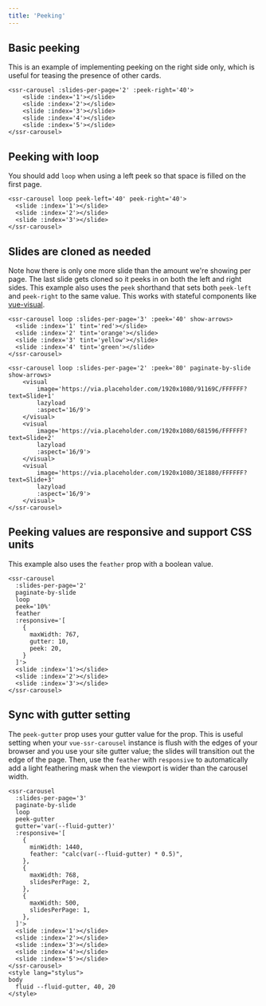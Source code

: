 ```yaml
---
title: 'Peeking'
---
```


## Basic peeking

This is an example of implementing peeking on the right side only, which is useful for teasing the presence of other cards.

<peeking-demos-basic></peeking-demos-basic>

```vue
<ssr-carousel :slides-per-page='2' :peek-right='40'>
	<slide :index='1'></slide>
	<slide :index='2'></slide>
	<slide :index='3'></slide>
	<slide :index='4'></slide>
	<slide :index='5'></slide>
</ssr-carousel>
```

## Peeking with loop

You should add `loop` when using a left peek so that space is filled on the first page.

<peeking-demos-loop></peeking-demos-loop>

```vue
<ssr-carousel loop peek-left='40' peek-right='40'>
  <slide :index='1'></slide>
  <slide :index='2'></slide>
  <slide :index='3'></slide>
</ssr-carousel>
```

## Slides are cloned as needed

Note how there is only one more slide than the amount we're showing per page. The last slide gets cloned so it peeks in on both the left and right sides.  This example also uses the `peek` shorthand that sets both `peek-left` and `peek-right` to the same value. This works with stateful components like [vue-visual](https://github.com/BKWLD/vue-visual).

<peeking-demos-cloning></peeking-demos-cloning>
<peeking-demos-visual></peeking-demos-visual>

```vue
<ssr-carousel loop :slides-per-page='3' :peek='40' show-arrows>
  <slide :index='1' tint='red'></slide>
  <slide :index='2' tint='orange'></slide>
  <slide :index='3' tint='yellow'></slide>
  <slide :index='4' tint='green'></slide>
</ssr-carousel>

<ssr-carousel loop :slides-per-page='2' :peek='80' paginate-by-slide show-arrows>
	<visual
		image='https://via.placeholder.com/1920x1080/91169C/FFFFFF?text=Slide+1'
		lazyload
		:aspect='16/9'>
	</visual>
	<visual
		image='https://via.placeholder.com/1920x1080/681596/FFFFFF?text=Slide+2'
		lazyload
		:aspect='16/9'>
	</visual>
	<visual
		image='https://via.placeholder.com/1920x1080/3E1880/FFFFFF?text=Slide+3'
		lazyload
		:aspect='16/9'>
	</visual>
</ssr-carousel>
```

## Peeking values are responsive and support CSS units

This example also uses the `feather` prop with a boolean value.

<peeking-demos-responsive></peeking-demos-responsive>

```vue
<ssr-carousel
  :slides-per-page='2'
  paginate-by-slide
  loop
  peek='10%'
  feather
  :responsive='[
    {
      maxWidth: 767,
      gutter: 10,
      peek: 20,
    }
  ]'>
  <slide :index='1'></slide>
  <slide :index='2'></slide>
  <slide :index='3'></slide>
</ssr-carousel>
```

## Sync with gutter setting

The `peek-gutter` prop uses your gutter value for the prop.  This is useful setting when your `vue-ssr-carousel` instance is flush with the edges of your browser and you use your site gutter value; the slides will transition out the edge of the page.  Then, use the `feather` with `responsive` to automatically add a light feathering mask when the viewport is wider than the carousel width.

<peeking-demos-gutters></peeking-demos-gutters>

```vue
<ssr-carousel
  :slides-per-page='3'
  paginate-by-slide
  loop
  peek-gutter
  gutter='var(--fluid-gutter)'
  :responsive='[
    {
      minWidth: 1440,
      feather: "calc(var(--fluid-gutter) * 0.5)",
    },
    {
      maxWidth: 768,
      slidesPerPage: 2,
    },
    {
      maxWidth: 500,
      slidesPerPage: 1,
    },
  ]'>
  <slide :index='1'></slide>
  <slide :index='2'></slide>
  <slide :index='3'></slide>
  <slide :index='4'></slide>
  <slide :index='5'></slide>
</ssr-carousel>
<style lang="stylus">
body
  fluid --fluid-gutter, 40, 20
</style>
```
